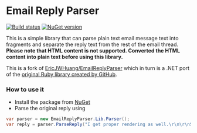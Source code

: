 # Email Reply Parser

[![Build status](https://dev.azure.com/decos/Shared/_apis/build/status/EmailReplyParser)](https://dev.azure.com/decos/Shared/_build/latest?definitionId=194) 
[![NuGet version](https://badge.fury.io/nu/EmailReplyParser.NET-Decos.svg)](https://badge.fury.io/nu/EmailReplyParser.NET-Decos)

This is a simple library that can parse plain text email message text into fragments and separate the reply text from the rest of the email thread. **Please note that HTML content is not supported. Converted the HTML content into plain text before using this library.**

This is a fork of [EricJWHuang/EmailReplyParser](https://github.com/EricJWHuang/EmailReplyParser) which in turn is a .NET port of the [original Ruby library created by GitHub](https://github.com/github/email_reply_parser).

### How to use it
- Install the package from [NuGet](https://www.nuget.org/packages/EmailReplyParser.NET-Decos)
- Parse the original reply using
```c#
var parser = new EmailReplyParser.Lib.Parser();
var reply = parser.ParseReply("I get proper rendering as well.\r\n\r\nSent from a magnificent torch of pixels\r\n\r\nOn Dec 16, 2011, at 12:47 PM, Corey Donohoe\r\n<reply@reply.github.com>\r\nwrote:\r\n\r\n> Was this caching related or fixed already?  I get proper rendering here.\r\n>\r\n> ![](https://img.skitch.com/20111216-m9munqjsy112yqap5cjee5wr6c.jpg)\r\n>\r\n> ---\r\n> Reply to this email directly or view it on GitHub:\r\n> https://github.com/github/github/issues/2278#issuecomment-3182418");
```
